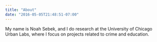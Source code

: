 ```yaml
---
title: "About"
date: "2016-05-05T21:48:51-07:00"
---
```


My name is Noah Sebek, and I do research at the University of Chicago Urban Labs, where I focus on projects related to crime and education. 

